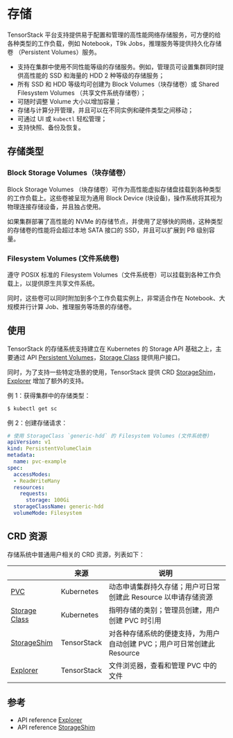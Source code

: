 # 存储

TensorStack 平台支持提供易于配置和管理的高性能网络存储服务，可方便的给各种类型的工作负载，例如 Notebook，T9k Jobs，推理服务等提供持久化存储卷 （Persistent Volumes）服务。

- 支持在集群中使用不同性能等级的存储服务。例如，管理员可设置集群同时提供高性能的 SSD 和海量的 HDD 2 种等级的存储服务；
- 所有 SSD 和 HDD 等级均可创建为 Block Volumes（块存储卷）或 Shared Filesystem Volumes （共享文件系统存储卷）；
- 可随时调整 Volume 大小以增加容量；
- 存储与计算分开管理，并且可以在不同实例和硬件类型之间移动；
- 可通过 UI 或 `kubectl` 轻松管理；
- 支持快照、备份及恢复。

## 存储类型

### Block Storage Volumes（块存储卷）

Block Storage Volumes （块存储卷）可作为高性能虚拟存储盘挂载到各种类型的工作负载上。这些卷被呈现为通用 Block Device (块设备)，操作系统将其视为物理连接存储设备，并且独占使用。

如果集群部署了高性能的 NVMe 的存储节点，并使用了足够快的网络，这种类型的存储卷的性能将会超过本地 SATA 接口的 SSD，并且可以扩展到 PB 级别容量。

### Filesystem Volumes (文件系统卷)

遵守 POSIX 标准的 Filesystem Volumes（文件系统卷）可以挂载到各种工作负载上，以提供原生共享文件系统。

同时，这些卷可以同时附加到多个工作负载实例上，非常适合作在 Notebook、大规模并行计算 Job、推理服务等场景的存储卷。


## 使用

TensorStack 的存储系统支持建立在 Kubernetes 的 Storage API 基础之上，主要通过 API [Persistent Volumes](https://kubernetes.io/docs/concepts/storage/persistent-volumes/)，[Storage Class](https://kubernetes.io/docs/concepts/storage/storage-classes/) 提供用户接口。

同时，为了支持一些特定场景的使用，TensorStack 提供 CRD [StorageShim](storageshim.md)，[Explorer](explorer.md) 增加了额外的支持。

例 1：获得集群中的存储类型：

```bash
$ kubectl get sc
```

例 2：创建存储请求：

```yaml
# 使用 StorageClass `generic-hdd` 的 Filesystem Volumes (文件系统卷)
apiVersion: v1
kind: PersistentVolumeClaim
metadata:
  name: pvc-example
spec:
  accessModes:
  - ReadWriteMany
  resources:
    requests:
      storage: 100Gi
  storageClassName: generic-hdd
  volumeMode: Filesystem
```

## CRD 资源

存储系统中普通用户相关的 CRD 资源，列表如下：

|              | 来源 | 说明                              |
| ------------ | --------------- | --------------------------------- |
| [PVC](https://kubernetes.io/docs/concepts/storage/persistent-volumes/#persistentvolumeclaims)          | Kubernetes              | 动态申请集群持久存储；用户可日常创建此 Resource 以申请存储资源    |
| [Storage Class](https://kubernetes.io/docs/concepts/storage/storage-classes/) | Kubernetes              | 指明存储的类别；管理员创建，用户创建 PVC 时引用    |
| [StorageShim](../../references/api-reference/storageshim.md)  | TensorStack             | 对各种存储系统的便捷支持，为用户自动创建 PVC；用户可日常创建此 Resource |
| [Explorer](../../references/api-reference/explorer.md)     | TensorStack             | 文件浏览器，查看和管理 PVC 中的文件       |


## 参考

- API reference [Explorer](../../references/api-reference/explorer.md)
- API reference [StorageShim](../../references/api-reference/storageshim.md)
